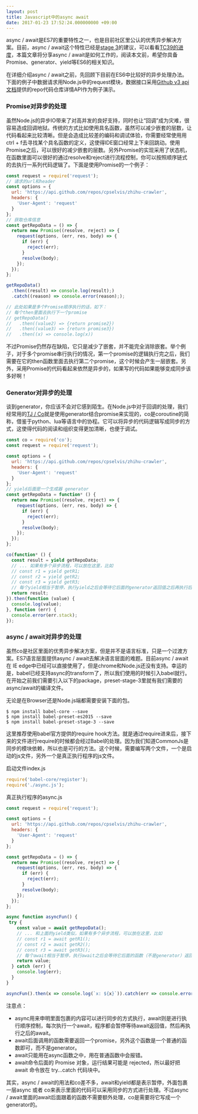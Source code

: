 ```yaml
---
layout: post
title: Javascript中的async await
date: 2017-01-23 17:52:24.000000000 +09:00
---
```


async / await是ES7的重要特性之一，也是目前社区里公认的优秀异步解决方案。目前，async / await这个特性已经是[stage 3](https://github.com/tc39/ecma262/tree/82bebe057c9fca355cfbfeb36be8e42f18c61e94)的建议，可以看看[TC39的进度](https://tc39.github.io/process-document/)，本篇文章将分享async / await是如何工作的，阅读本文前，希望你具备Promise、generator、yield等ES6的相关知识。

在详细介绍async / await之前，先回顾下目前在ES6中比较好的异步处理办法。下面的例子中数据请求用Node.js中的request模块，数据接口采用[Github v3 api文档](https://developer.github.com/v3/)提供的repo代码仓库详情API作为例子演示。

### Promise对异步的处理
虽然Node.js的异步IO带来了对高并发的良好支持，同时也让“回调”成为灾难，很容易造成回调地狱。传统的方式比如使用具名函数，虽然可以减少嵌套的层数，让代码看起来比较清晰。但是会造成比较差的编码和调试体验，你需要经常使用用ctrl + f去寻找某个具名函数的定义，这使得IDE窗口经常上下来回跳动。使用Promise之后，可以很好的减少嵌套的层数。另外Promise的实现采用了状态机，在函数里面可以很好的通过resolve和reject进行流程控制，你可以按照顺序链式的去执行一系列代码逻辑了。下面是使用Promise的一个例子：
```javascript
const request = require('request');
// 请求的url和header
const options = {
  url: 'https://api.github.com/repos/cpselvis/zhihu-crawler',
  headers: {
    'User-Agent': 'request'
  }
};
// 获取仓库信息
const getRepoData = () => {
  return new Promise((resolve, reject) => {
    request(options, (err, res, body) => {
      if (err) {
        reject(err);
      }
      resolve(body);
    });
  });
};

getRepoData()
  .then((result) => console.log(result);)
  .catch((reason) => console.error(reason););

// 此处如果是多个Promise顺序执行的话，如下：
// 每个then里面去执行下一个promise
// getRepoData()
//   .then((value2) => {return promise2})
//   .then((value3) => {return promise3})
//   .then((x) => console.log(x))
```

不过Promise仍然存在缺陷，它只是减少了嵌套，并不能完全消除嵌套。举个例子，对于多个promise串行执行的情况，第一个promise的逻辑执行完之后，我们需要在它的then函数里面去执行第二个promise，这个时候会产生一层嵌套。另外，采用Promise的代码看起来依然是异步的，如果写的代码如果能够变成同步该多好啊！

### Generator对异步的处理
谈到generator，你应该不会对它感到陌生。在Node.js中对于回调的处理，我们经常用的[TJ / Co](https://github.com/tj/co)就是使用generator结合promise来实现的，co是coroutine的简称，借鉴于python、lua等语言中的协程。它可以将异步的代码逻辑写成同步的方式，这使得代码的阅读和组织变得更加清晰，也便于调试。
```javascript
const co = require('co');
const request = require('request');

const options = {
  url: 'https://api.github.com/repos/cpselvis/zhihu-crawler',
  headers: {
    'User-Agent': 'request'
  }
};
// yield后面是一个生成器 generator
const getRepoData = function* () {
  return new Promise((resolve, reject) => {
    request(options, (err, res, body) => {
      if (err) {
        reject(err);
      }
      resolve(body);
    });
  });
};

co(function* () {
  const result = yield getRepoData;
  // ... 如果有多个异步流程，可以放在这里，比如
  // const r1 = yield getR1;
  // const r2 = yield getR2;
  // const r3 = yield getR3;
  // 每个yield相当于暂停，执行yield之后会等待它后面的generator返回值之后再执行后面其它的yield逻辑。
  return result;
}).then(function (value) {
  console.log(value);
}, function (err) {
  console.error(err.stack);
});
```

### async / await对异步的处理
虽然co是社区里面的优秀异步解决方案，但是并不是语言标准，只是一个过渡方案。ES7语言层面提供async / await去解决语言层面的难题。目前async / await 在 IE edge中已经可以直接使用了，但是chrome和Node.js还没有支持。幸运的是，babel已经支持async的transform了，所以我们使用的时候引入babel就行。在开始之前我们需要引入以下的package，preset-stage-3里就有我们需要的async/await的编译文件。

无论是在Browser还是Node.js端都需要安装下面的包。
``` shell
$ npm install babel-core --save
$ npm install babel-preset-es2015 --save
$ npm install babel-preset-stage-3 --save
```

这里推荐使用babel官方提供的require hook方法。就是通过require进来后，接下来的文件进行require的时候都会经过Babel的处理。因为我们知道CommonJs是同步的模块依赖，所以也是可行的方法。这个时候，需要编写两个文件，一个是启动的js文件，另外一个是真正执行程序的js文件。

启动文件index.js
```javascript
require('babel-core/register');
require('./async.js');
```

真正执行程序的async.js
```javascript
const request = require('request');

const options = {
  url: 'https://api.github.com/repos/cpselvis/zhihu-crawler',
  headers: {
    'User-Agent': 'request'
  }
};

const getRepoData = () => {
  return new Promise((resolve, reject) => {
    request(options, (err, res, body) => {
      if (err) {
        reject(err);
      }
      resolve(body);
    });
  });
};

async function asyncFun() {
 try {
    const value = await getRepoData();
    // ... 和上面的yield类似，如果有多个异步流程，可以放在这里，比如
    // const r1 = await getR1();
    // const r2 = await getR2();
    // const r3 = await getR3();
    // 每个await相当于暂停，执行await之后会等待它后面的函数（不是generator）返回值之后再执行后面其它的await逻辑。
    return value;
  } catch (err) {
    console.log(err);
  }
}

asyncFun().then(x => console.log(`x: ${x}`)).catch(err => console.error(err));

```
注意点：
* async用来申明里面包裹的内容可以进行同步的方式执行，await则是进行执行顺序控制，每次执行一个await，程序都会暂停等待await返回值，然后再执行之后的await。
* await后面调用的函数需要返回一个promise，另外这个函数是一个普通的函数即可，而不是generator。
* await只能用在async函数之中，用在普通函数中会报错。
* await命令后面的 Promise 对象，运行结果可能是 rejected，所以最好把 await 命令放在 try...catch 代码块中。

其实，async / await的用法和co差不多，await和yield都是表示暂停，外面包裹一层async 或者 co来表示里面的代码可以采用同步的方式进行处理。不过async / await里面的await后面跟着的函数不需要额外处理，co是需要将它写成一个generator的。
